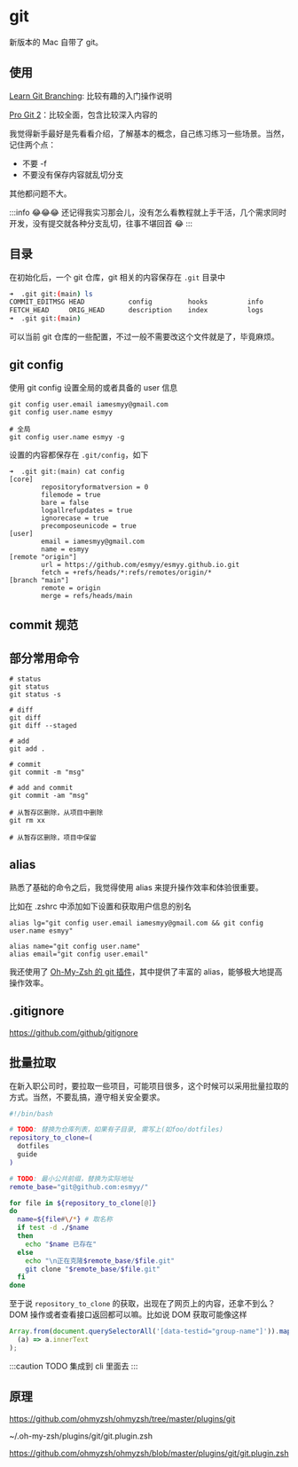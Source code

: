 # git

新版本的 Mac 自带了 git。

## 使用

[Learn Git Branching](https://learngitbranching.js.org/?locale=zh_CN): 比较有趣的入门操作说明

[Pro Git 2](https://git-scm.com/book/zh/)：比较全面，包含比较深入内容的

我觉得新手最好是先看看介绍，了解基本的概念，自己练习练习一些场景。当然，记住两个点：

- 不要 -f
- 不要没有保存内容就乱切分支

其他都问题不大。

:::info 😂😂😂
还记得我实习那会儿，没有怎么看教程就上手干活，几个需求同时开发，没有提交就各种分支乱切，往事不堪回首 😂
:::

## 目录

在初始化后，一个 git 仓库，git 相关的内容保存在 `.git` 目录中

```bash
➜  .git git:(main) ls
COMMIT_EDITMSG HEAD           config         hooks          info           objects        refs
FETCH_HEAD     ORIG_HEAD      description    index          logs           packed-refs
➜  .git git:(main)
```

可以当前 git 仓库的一些配置，不过一般不需要改这个文件就是了，毕竟麻烦。

## git config

使用 git config 设置全局的或者具备的 user 信息

```shell
git config user.email iamesmyy@gmail.com
git config user.name esmyy

# 全局
git config user.name esmyy -g
```

设置的内容都保存在 `.git/config`，如下

```shell {9-11}
➜  .git git:(main) cat config
[core]
        repositoryformatversion = 0
        filemode = true
        bare = false
        logallrefupdates = true
        ignorecase = true
        precomposeunicode = true
[user]
        email = iamesmyy@gmail.com
        name = esmyy
[remote "origin"]
        url = https://github.com/esmyy/esmyy.github.io.git
        fetch = +refs/heads/*:refs/remotes/origin/*
[branch "main"]
        remote = origin
        merge = refs/heads/main
```

## commit 规范

## 部分常用命令

```shell
# status
git status
git status -s

# diff
git diff
git diff --staged

# add
git add .

# commit
git commit -m "msg"

# add and commit
git commit -am "msg"

# 从暂存区删除，从项目中删除
git rm xx

# 从暂存区删除，项目中保留
```

## alias

熟悉了基础的命令之后，我觉得使用 alias 来提升操作效率和体验很重要。

比如在 .zshrc 中添加如下设置和获取用户信息的别名

```shell
alias lg="git config user.email iamesmyy@gmail.com && git config user.name esmyy"

alias name="git config user.name"
alias email="git config user.email"
```

我还使用了 [Oh-My-Zsh 的 git 插件](https://github.com/ohmyzsh/ohmyzsh/blob/master/plugins/git/git.plugin.zsh)，其中提供了丰富的 alias，能够极大地提高操作效率。

## .gitignore

<https://github.com/github/gitignore>

## 批量拉取

在新入职公司时，要拉取一些项目，可能项目很多，这个时候可以采用批量拉取的方式。当然，不要乱搞，遵守相关安全要求。

```bash title="batchClone.ts"
#!/bin/bash

# TODO: 替换为仓库列表，如果有子目录, 需写上(如foo/dotfiles)
repository_to_clone=(
  dotfiles
  guide
)

# TODO: 最小公共前缀，替换为实际地址
remote_base="git@github.com:esmyy/"

for file in ${repository_to_clone[@]}
do
  name=${file#\/*} # 取名称
  if test -d ./$name
  then
    echo "$name 已存在"
  else
    echo "\n正在克隆$remote_base/$file.git"
    git clone "$remote_base/$file.git"
  fi
done
```

至于说 `repository_to_clone` 的获取，出现在了网页上的内容，还拿不到么？DOM 操作或者查看接口返回都可以嘛。比如说 DOM 获取可能像这样

```js
Array.from(document.querySelectorAll('[data-testid="group-name"]')).map(
  (a) => a.innerText
);
```

:::caution TODO
集成到 cli 里面去
:::

## 原理

<https://github.com/ohmyzsh/ohmyzsh/tree/master/plugins/git>

~/.oh-my-zsh/plugins/git/git.plugin.zsh

<https://github.com/ohmyzsh/ohmyzsh/blob/master/plugins/git/git.plugin.zsh>
